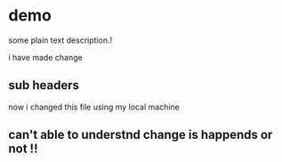 # demo 

some plain text description.! 

i have made change

## sub headers 

now i changed this file using my local machine 


## can't able to understnd change is happends or not !! 